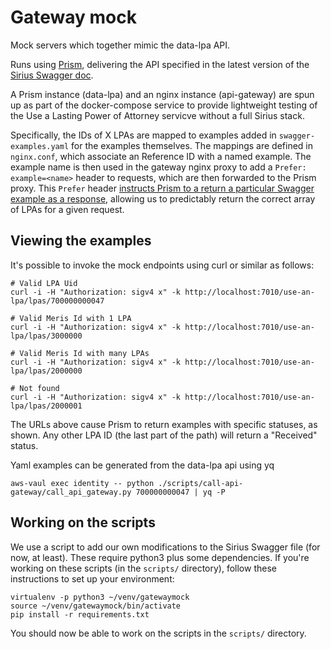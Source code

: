 # Gateway mock

Mock servers which together mimic the data-lpa API.

Runs using [Prism](https://stoplight.io/open-source/prism), delivering
the API specified in the latest version of the
[Sirius Swagger doc](https://github.com/ministryofjustice/opg-sirius-api-gateway/blob/master/docs/swagger.v1.yaml).

A Prism instance (data-lpa) and an nginx instance (api-gateway) are spun up as
part of the docker-compose service to provide lightweight testing of the
Use a Lasting Power of Attorney servicve without a full Sirius stack.

Specifically, the IDs of X LPAs are mapped to examples added in `swagger-examples.yaml` for the examples themselves.
The mappings are defined in `nginx.conf`, which associate an Reference ID with a named example.
The example name is then used in the gateway nginx proxy to add a `Prefer: example=<name>` header to requests, which are then forwarded to the Prism proxy. This `Prefer` header
[instructs Prism to a return a particular Swagger example as a response](https://github.com/stoplightio/prism/blob/master/docs/guides/01-mocking.md#Response-Generation),
allowing us to predictably return the correct array of LPAs for a given request.

## Viewing the examples

It's possible to invoke the mock endpoints using curl or similar as follows:

```shell
# Valid LPA Uid
curl -i -H "Authorization: sigv4 x" -k http://localhost:7010/use-an-lpa/lpas/700000000047

# Valid Meris Id with 1 LPA
curl -i -H "Authorization: sigv4 x" -k http://localhost:7010/use-an-lpa/lpas/3000000

# Valid Meris Id with many LPAs
curl -i -H "Authorization: sigv4 x" -k http://localhost:7010/use-an-lpa/lpas/2000000

# Not found
curl -i -H "Authorization: sigv4 x" -k http://localhost:7010/use-an-lpa/lpas/2000001
```

The URLs above cause Prism to return examples with specific statuses, as shown.
Any other LPA ID (the last part of the path) will return a "Received" status.

Yaml examples can be generated from the data-lpa api using yq

```shell
aws-vaul exec identity -- python ./scripts/call-api-gateway/call_api_gateway.py 700000000047 | yq -P
```

## Working on the scripts

We use a script to add our own modifications to the Sirius Swagger file
(for now, at least). These require python3 plus some dependencies. If you're
working on these scripts (in the `scripts/` directory), follow these
instructions to set up your environment:

```shell
virtualenv -p python3 ~/venv/gatewaymock
source ~/venv/gatewaymock/bin/activate
pip install -r requirements.txt
```

You should now be able to work on the scripts in the `scripts/` directory.
